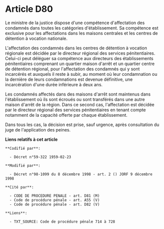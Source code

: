 # Article D80

Le ministre de la justice dispose d'une compétence d'affectation des condamnés dans toutes les catégories d'établissement. Sa
compétence est exclusive pour les affectations dans les maisons centrales et les centres de détention à vocation nationale.

L'affectation des condamnés dans les centres de détention à vocation régionale est décidée par le directeur régional des
services pénitentiaires. Celui-ci peut déléguer sa compétence aux directeurs des établissements pénitentiaires comprenant un
quartier maison d'arrêt et un quartier centre de détention régional, pour l'affectation des condamnés qui y sont incarcérés
et auxquels il reste à subir, au moment où leur condamnation ou la dernière de leurs condamnations est devenue définitive,
une incarcération d'une durée inférieure à deux ans.

Les condamnés affectés dans des maisons d'arrêt sont maintenus dans l'établissement où ils sont écroués ou sont transférés
dans une autre maison d'arrêt de la région. Dans ce second cas, l'affectation est décidée par le directeur régional des
services pénitentiaires en tenant compte notamment de la capacité offerte par chaque établissement.

Dans tous les cas, la décision est prise, sauf urgence, après consultation du juge de l'application des peines.

**Liens relatifs à cet article**

	**Codifié par**:

	  - Décret n°59-322 1959-02-23

	**Modifié par**:

	  - Décret n°98-1099 du 8 décembre 1998 - art. 2 () JORF 9 décembre 1998

	**Cité par**:

	  - CODE DE PROCEDURE PENALE - art. D81 (M)
	  - Code de procédure pénale - art. A55 (V)
	  - Code de procédure pénale - art. D82 (V)

	**Liens**:

	  - TXT_SOURCE: Code de procédure pénale 714 à 728
